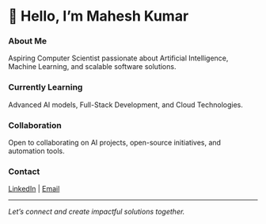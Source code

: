 # 👋 Hello, I’m Mahesh Kumar

### About Me  
Aspiring Computer Scientist passionate about Artificial Intelligence, Machine Learning, and scalable software solutions.

### Currently Learning  
Advanced AI models, Full-Stack Development, and Cloud Technologies.

### Collaboration  
Open to collaborating on AI projects, open-source initiatives, and automation tools.

### Contact  
[LinkedIn](https://linkedin.com/in/mahesh-kumar-dev) | [Email](mk94854541@gmail.com)

---

*Let’s connect and create impactful solutions together.*
